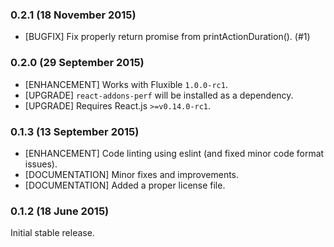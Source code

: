 ### 0.2.1 (18 November 2015)

* [BUGFIX] Fix properly return promise from printActionDuration(). (#1)

### 0.2.0 (29 September 2015)

* [ENHANCEMENT] Works with Fluxible `1.0.0-rc1`.
* [UPGRADE] `react-addons-perf` will be installed as a dependency.
* [UPGRADE] Requires React.js `>=v0.14.0-rc1`.

### 0.1.3 (13 September 2015)

* [ENHANCEMENT] Code linting using eslint (and fixed minor code format issues).
* [DOCUMENTATION] Minor fixes and improvements.
* [DOCUMENTATION] Added a proper license file.

### 0.1.2 (18 June 2015)

Initial stable release.
